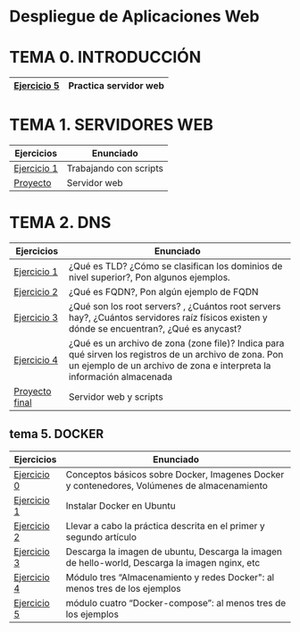 # Despliegue de Aplicaciones Web

<p align="left">
</p>

<h1>TEMA 0. INTRODUCCIÓN</h1>

|[Ejercicio 5](Tema0/ejercicio5.md)|Practica servidor web |
| :- | :- |


<h1>TEMA 1. SERVIDORES WEB</h1>

|Ejercicios|Enunciado|
|----------|-----------|
|[Ejercicio 1](Tema1/ejercicio1.md)|Trabajando con scripts|
|[Proyecto](Tema1/ejercicio1.md)|Servidor web|



<h1>TEMA 2. DNS</h1>

|Ejercicios|Enunciado|
|----------|-----------|
|[Ejercicio 1](Tema2/ej1.md)|¿Qué es TLD? ¿Cómo se clasifican los dominios de nivel superior?, Pon algunos ejemplos.|
|[Ejercicio 2](Tema2/ej2.md)|¿Qué es FQDN?, Pon algún ejemplo de FQDN|
|[Ejercicio 3](Tema2/ej3.md)|¿Qué son los root servers? , ¿Cuántos root servers hay?, ¿Cuántos servidores raíz físicos existen y dónde se encuentran?, ¿Qué es anycast?|
|[Ejercicio 4](Tema2/ej4.md)|¿Qué es un archivo de zona (zone file)? Indica para qué sirven los registros de un archivo de zona. Pon un ejemplo de un archivo de zona e interpreta la información almacenada|
|[Proyecto final]()|Servidor web y scripts|

<h2>tema 5. DOCKER</h2>

|Ejercicios|Enunciado|
|----------|-----------|
|[Ejercicio 0](Tema5/ej0.md)|Conceptos básicos sobre Docker, Imagenes Docker y contenedores, Volúmenes de almacenamiento|
|[Ejercicio 1](Tema5/ej1.md)|Instalar Docker en Ubuntu|
|[Ejercicio 2](Tema5/ej2.md)|Llevar a cabo la práctica descrita en el primer y segundo artículo|
|[Ejercicio 3](Tema5/ej3.md)|Descarga la imagen de ubuntu, Descarga la imagen de hello-world, Descarga la imagen nginx, etc|
|[Ejercicio 4](Tema5/ej4.md)|Módulo tres “Almacenamiento y redes Docker": al menos tres de los ejemplos|
|[Ejercicio 5](Tema5/ej5.md)|módulo cuatro “Docker-compose”: al menos tres de los ejemplos|
